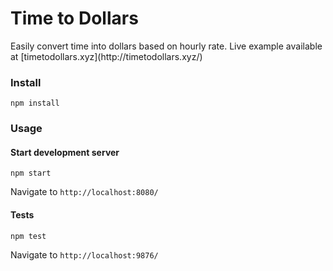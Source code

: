 <h1>
Time to Dollars
</h1>
Easily convert time into dollars based on hourly rate. Live example available at [timetodollars.xyz](http://timetodollars.xyz/)

### Install
```
npm install
```

### Usage

#### Start development server

```
npm start
```

Navigate to `http://localhost:8080/`

#### Tests
```
npm test
```

Navigate to `http://localhost:9876/`
